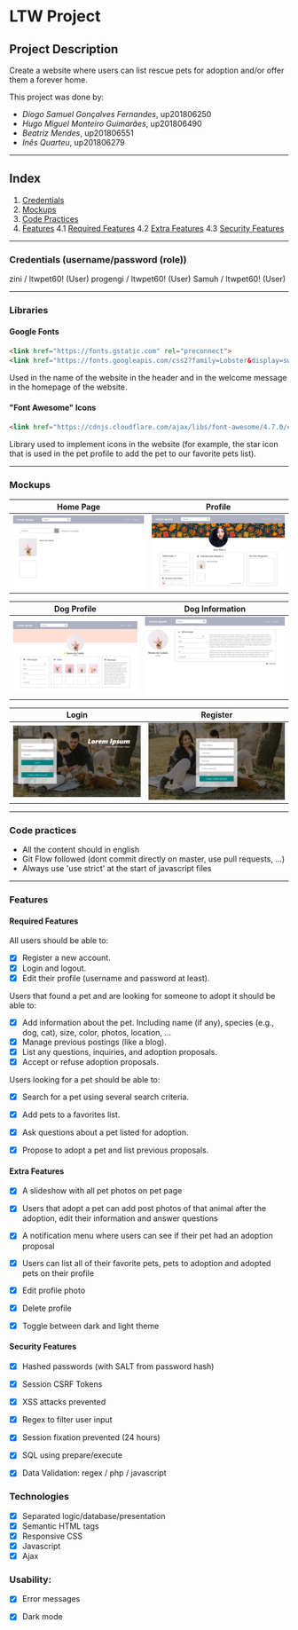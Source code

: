 # LTW Project

## Project Description
Create a website where users can list rescue pets for adoption and/or offer them a forever home.

This project was done by:
- *Diogo Samuel Gonçalves Fernandes*, up201806250
- *Hugo Miguel Monteiro Guimarães*, up201806490
- *Beatriz Mendes*, up201806551
- *Inês Quarteu*, up201806279

---
## Index
1. [Credentials](#credentials)
1. [Mockups](#Mockups)
3. [Code Practices](#Code-Practices)
4. [Features](#Features)
    4.1 [Required Features](#Required-Features)
    4.2 [Extra Features](#Extra-Features)
    4.3 [Security Features](#Security-Features)

---
### Credentials (username/password (role))

zini / ltwpet60! (User)
progengi / ltwpet60! (User)
Samuh / ltwpet60! (User)

---
### Libraries

#### Google Fonts
```html
<link href="https://fonts.gstatic.com" rel="preconnect">
<link href="https://fonts.googleapis.com/css2?family=Lobster&display=swap" rel="stylesheet">
```

Used in the name of the website in the header and in the welcome message in the homepage of the website. 

#### "Font Awesome" Icons
```html
<link href="https://cdnjs.cloudflare.com/ajax/libs/font-awesome/4.7.0/css/font-awesome.min.css" rel="stylesheet">
```

Library used to implement icons in the website (for example, the star icon that is used in the pet profile to add the pet to our favorite pets list).

---
### Mockups

| Home Page | Profile |
| --- | --- |
| ![Home Page](./docs/mockups/home-page.png) | ![Profile](./docs/mockups/profile.png) |

| Dog Profile | Dog Information |
| --- | --- |
| ![Dog Profile](./docs/mockups/dog-profile.png) | ![Information](./docs/mockups/information.png) |


|Login | Register |
| --- | --- |
| ![Login](./docs/mockups/login.png) | ![Register](./docs/mockups/Register.png) |

---
### Code practices

- All the content should in english
- Git Flow followed (dont commit directly on master, use pull requests, ...)
- Always use 'use strict' at the start of javascript files

---
### Features


#### Required Features
All users should be able to:
- [x] Register a new account.
- [x] Login and logout.
- [x] Edit their profile (username and password at least).

Users that found a pet and are looking for someone to adopt it should be able to:
- [x] Add information about the pet. Including name (if any), species (e.g., dog, cat), size, color, photos, location, ...
- [x] Manage previous postings (like a blog).
- [x] List any questions, inquiries, and adoption proposals.
- [x] Accept or refuse adoption proposals.

Users looking for a pet should be able to:
- [x] Search for a pet using several search criteria.
- [x] Add pets to a favorites list.
- [x] Ask questions about a pet listed for adoption.
- [x] Propose to adopt a pet and list previous proposals.


#### Extra Features

- [x] A slideshow with all pet photos on pet page
- [x] Users that adopt a pet can add post photos of that animal after the adoption, edit their information and answer questions
- [x] A notification menu where users can see if their pet had an adoption proposal
- [x] Users can list all of their favorite pets, pets to adoption and adopted pets on their profile
- [x] Edit profile photo
- [x] Delete profile
- [x] Toggle between dark and light theme


#### Security Features

- [x] Hashed passwords (with SALT from password hash)
- [x] Session CSRF Tokens
- [x] XSS attacks prevented
- [x] Regex to filter user input
- [x] Session fixation prevented (24 hours)
- [x] SQL using prepare/execute
- [x] Data Validation: regex / php / javascript


### Technologies
- [x] Separated logic/database/presentation
- [x] Semantic HTML tags
- [x] Responsive CSS
- [x] Javascript
- [x] Ajax
     
### Usability:
- [x] Error messages
- [x] Dark mode




